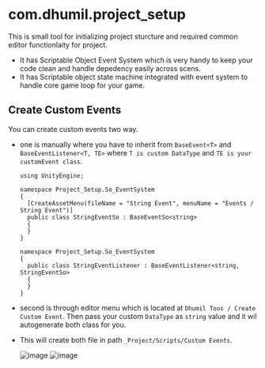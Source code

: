 # com.dhumil.project_setup
This is small tool for initializing project sturcture and required common editor functionlaity for project. 
- It has Scriptable Object Event System which is very handy to keep your code clean and handle depedency easily across scens.
- It has Scriptable object state machine integrated with event system to handle core game loop for your game.

## Create Custom Events
You can create custom events two way. 
- one is manually where you have to inherit from `BaseEvent<T>` and `BaseEventListener<T, TE>` where `T is custom DataType` and `TE is your customEvent class`.
  ```
  using UnityEngine;

  namespace Project_Setup.So_EventSystem
  {
    [CreateAssetMenu(fileName = "String Event", menuName = "Events / String Event")]
    public class StringEventSo : BaseEventSo<string>
    {
    }
  }
  ```
  ```
  namespace Project_Setup.So_EventSystem
  {
    public class StringEventListener : BaseEventListener<string, StringEventSo>
    {
    }
  }
  ```
- second is through editor menu which is located at `Dhumil Toos / Create Custom Event`. Then pass your custom `DataType` as `string` value and it wil autogenerate both class for you. 
- This will create both file in path `_Project/Scripts/Custom Events`.

     ![image](https://user-images.githubusercontent.com/66100811/158128520-d869764e-634c-4c94-8c8b-39a21f4f2e99.png) ![image](https://user-images.githubusercontent.com/66100811/158129041-2f3a242a-4186-4a9b-8c7e-4def17a88a58.png)


